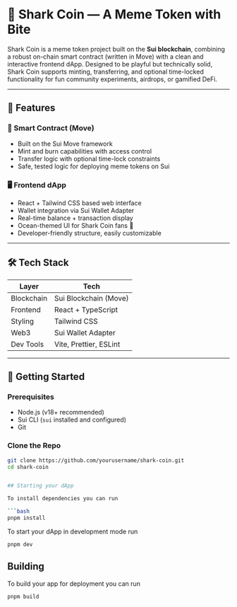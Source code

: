 # 🦈 Shark Coin — A Meme Token with Bite

Shark Coin is a meme token project built on the **Sui blockchain**, combining a robust on-chain smart contract (written in Move) with a clean and interactive frontend dApp. Designed to be playful but technically solid, Shark Coin supports minting, transferring, and optional time-locked functionality for fun community experiments, airdrops, or gamified DeFi.

---

## 🌊 Features

### 🔗 Smart Contract (Move)
- Built on the Sui Move framework
- Mint and burn capabilities with access control
- Transfer logic with optional time-lock constraints
- Safe, tested logic for deploying meme tokens on Sui

### 🖥 Frontend dApp
- React + Tailwind CSS based web interface
- Wallet integration via Sui Wallet Adapter
- Real-time balance + transaction display
- Ocean-themed UI for Shark Coin fans 🐋
- Developer-friendly structure, easily customizable

---

## 🛠️ Tech Stack

| Layer       | Tech                    |
|-------------|-------------------------|
| Blockchain  | Sui Blockchain (Move)   |
| Frontend    | React + TypeScript      |
| Styling     | Tailwind CSS            |
| Web3        | Sui Wallet Adapter      |
| Dev Tools   | Vite, Prettier, ESLint  |

---

## 🚀 Getting Started

### Prerequisites
- Node.js (v18+ recommended)
- Sui CLI (`sui` installed and configured)
- Git

### Clone the Repo
```bash
git clone https://github.com/yourusername/shark-coin.git
cd shark-coin


## Starting your dApp

To install dependencies you can run

```bash
pnpm install
```

To start your dApp in development mode run

```bash
pnpm dev
```

## Building

To build your app for deployment you can run

```bash
pnpm build
```
